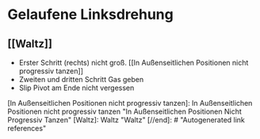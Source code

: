 # Gelaufene Linksdrehung

## [[Waltz]]

- Erster Schritt (rechts) nicht groß. [[In Außenseitlichen Positionen nicht progressiv tanzen]]
- Zweiten und dritten Schritt Gas geben 
- Slip Pivot am Ende nicht vergessen


[//begin]: # "Autogenerated link references for markdown compatibility"
[In Außenseitlichen Positionen nicht progressiv tanzen]: In Außenseitlichen Positionen nicht progressiv tanzen "In Außenseitlichen Positionen Nicht Progressiv Tanzen"
[Waltz]: Waltz "Waltz"
[//end]: # "Autogenerated link references"
